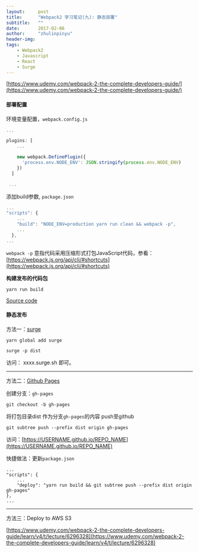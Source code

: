 ```yaml
---
layout:     post
title:      "Webpack2 学习笔记(九): 静态部署"
subtitle:   ""
date:       2017-02-06
author:     "zhulinpinyu"
header-img:
tags:
    - Webpack2
    - Javascript
    - React
    - Surge
---
```


[https://www.udemy.com/webpack-2-the-complete-developers-guide/](https://www.udemy.com/webpack-2-the-complete-developers-guide/)

#### 部署配置

环境变量配置，`webpack.config.js`

```javascript
...

plugins: [
    ...

    new webpack.DefinePlugin({
      'process.env.NODE_ENV': JSON.stringify(process.env.NODE_ENV)
    })
  ]

 ...
```

添加build参数, `package.json`

```javascript
...
"scripts": {
    ...
    "build": "NODE_ENV=production yarn run clean && webpack -p",
    ...
  },
...
```

`webpack -p` 意指代码采用压缩形式打包JavaScript代码，参看： [https://webpack.js.org/api/cli/#shortcuts](https://webpack.js.org/api/cli/#shortcuts)

**构建发布的代码包**

```
yarn run build
```

[Source code](https://bitbucket.org/zhulinpinyu/webpackproject/commits/a5993db144a65e59a30f912bedd26735c31ed437)

#### 静态发布

方法一：[surge](https://surge.sh/)

```
yarn global add surge

surge -p dist
```

访问： xxxx.surge.sh 即可。

---

方法二：[Github Pages](https://github.com/)

创建分支：`gh-pages`

```
git checkout -b gh-pages
```

将打包目录dist 作为分支`gh-pages`的内容 push至github

```
git subtree push --prefix dist origin gh-pages
```

访问：[https://USERNAME.github.io/REPO_NAME](https://USERNAME.github.io/REPO_NAME)

快捷做法：更新`package.json`

```
...
"scripts": {
    ...
    "deploy": "yarn run build && git subtree push --prefix dist origin gh-pages"
},
...
```

---

方法三：Deploy to AWS S3

[https://www.udemy.com/webpack-2-the-complete-developers-guide/learn/v4/t/lecture/6296328](https://www.udemy.com/webpack-2-the-complete-developers-guide/learn/v4/t/lecture/6296328)

